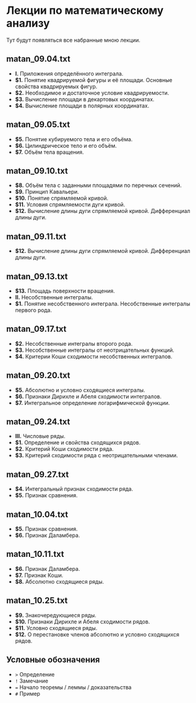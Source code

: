# Лекции по математическому анализу

Тут будут появляться все набранные мною лекции.

## matan\_09.04.txt
* __I.__ Приложения определённого интеграла.
* __$1.__ Понятие квадрируемой фигуры и её площади. Основные свойства квадрируемых фигур.
* __$2.__ Необходимое и достаточное условие квадрируемости.
* __$3.__ Вычисление площади в декартовых координатах.
* __$4.__ Вычисление площади в полярных координатах.

## matan\_09.05.txt
* __$5.__ Понятие кубируемого тела и его объёма.
* __$6.__ Цилиндрическое тело и его объём.
* __$7.__ Объём тела вращения.

## matan\_09.10.txt
* __$8.__ Объём тела с заданными площадями по перечных сечений.
* __$9.__ Принцип Кавальери.
* __$10.__ Понятие спрямляемой кривой.
* __$11.__ Условия спрямляемости дуги кривой.
* __$12.__ Вычисление длины дуги спрямляемой кривой. Дифференциал длины дуги.

## matan\_09.11.txt
* __$12.__ Вычисление длины дуги спрямляемой кривой. Дифференциал длины дуги.

## matan\_09.13.txt
* __$13.__ Площадь поверхности вращения.
* __II.__ Несобственные интегралы.
* __$1.__ Понятие несобственного интеграла. Несобственные интегралы первого рода.

## matan\_09.17.txt
* __$2.__ Несобственные интегралы второго рода.
* __$3.__ Несобственные интегралы от неотрицательных функций.
* __$4.__ Критерии Коши сходимости несобственных интегралов.

## matan\_09.20.txt
* __$5.__ Абсолютно и условно сходящиеся интегралы.
* __$6.__ Признаки Дирихле и Абеля сходимости интегралов.
* __$7.__ Интегральное определение логарифмической функции.

## matan\_09.24.txt
* __III.__ Числовые ряды.
* __$1.__ Определение и свойства сходящихся рядов.
* __$2.__ Критерий Коши сходимости ряда.
* __$3.__ Критерий сходимости ряда с неотрицательными членами.

## matan\_09.27.txt
* __$4.__ Интегральный признак сходимости ряда.
* __$5.__ Признак сравнения.

## matan\_10.04.txt
* __$5.__ Признак сравнения.
* __$6.__ Признак Даламбера.

## matan\_10.11.txt
* __$6.__ Признак Даламбера.
* __$7.__ Признак Коши.
* __$8.__ Абсолютно сходящиеся ряды.

## matan\_10.25.txt
* __$9.__ Знакочередующиеся ряды.
* __$10.__ Признаки Дирихле и Абеля сходимости рядов.
* __$11.__ Условно сходящиеся ряды.
* __$12.__ О перестановке членов абсолютно и условно сходящихся рядов.

## Условные обозначения
* `>` Определение
* `!` Замечание
* `=` Начало теоремы / леммы / доказательства
* `#` Пример
